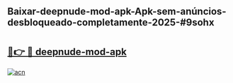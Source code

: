 ## Baixar-deepnude-mod-apk-Apk-sem-anúncios-desbloqueado-completamente-2025-#9sohx

# <h2><a href="https://ainizakaria.my?title=deepnude-mod-apk&ref=20M">🔗👉 🔴 deepnude-mod-apk</a></h2>

[![acn](https://github.com/user-attachments/assets/0f9c940e-d8b0-45ae-aac7-cd30a18b3e1c)](https://ainizakaria.my?title=deepnude-mod-apk&ref=20M)

